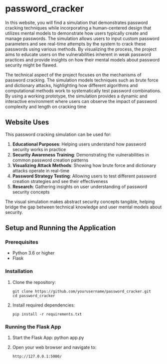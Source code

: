 # password_cracker

In this website, you will find a simulation that demonstrates password cracking techniques while incorporating a human-centered design that utilizes mental models to demonstrate how users typically create and manage passwords. The simulation allows users to input custom password parameters and see real-time attempts by the system to crack these passwords using various methods. By visualizing the process, the project aims to educate users on the vulnerabilities inherent in weak password practices and provide insights on how their mental models about password security might be flawed.

The technical aspect of the project focuses on the mechanisms of password cracking. The simulation models techniques such as brute force and dictionary attacks, highlighting how different algorithms and computational methods work to systematically test password combinations. By using a working prototype, the simulation provides a dynamic and interactive environment where users can observe the impact of password complexity and length on cracking time

## Website Uses

This password cracking simulation can be used for:

1. **Educational Purposes**: Helping users understand how password security works in practice
2. **Security Awareness Training**: Demonstrating the vulnerabilities in common password creation patterns
3. **Visualizing Attack Methods**: Showing how brute force and dictionary attacks operate in real-time
4. **Password Strategy Testing**: Allowing users to test different password creation strategies and see their effectiveness
5. **Research**: Gathering insights on user understanding of password security concepts

The visual simulation makes abstract security concepts tangible, helping bridge the gap between technical knowledge and user mental models about security.

## Setup and Running the Application

### Prerequisites
- Python 3.6 or higher
- Flask
  
### Installation

1. Clone the repository:
   ```
   git clone https://github.com/yourusername/password_cracker.git
   cd password_cracker
   ```
2. Install required dependencies:
   ```
   pip install -r requirements.txt
   ```

### Running the Flask App

1. Start the Flask App:
    python app.py

2. Open your web browser and navigate to:
   ```
   http://127.0.0.1:5000/
   ```
